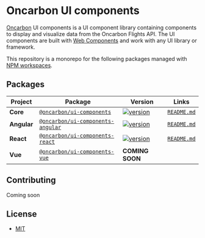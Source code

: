 # Oncarbon UI components

[Oncarbon](https://oncarbon.app) UI components is a UI component library containing components to display and visualize data from the Oncarbon Flights API. The UI components are built with [Web Components](https://www.webcomponents.org/introduction) and work with any UI library or framework.

This repository is a monorepo for the following packages managed with [NPM workspaces](https://docs.npmjs.com/cli/v7/using-npm/workspaces).

## Packages

| Project     | Package                                                                                            | Version                                                                                                                                              |                                               Links                                               |
| ----------- | -------------------------------------------------------------------------------------------------- | ---------------------------------------------------------------------------------------------------------------------------------------------------- | :-----------------------------------------------------------------------------------------------: |
| **Core**    | [`@oncarbon/ui-components`](https://www.npmjs.com/package/@oncarbon/ui-components)                 | [![version](https://img.shields.io/npm/v/@oncarbon/ui-components/latest.svg)](https://www.npmjs.com/package/@oncarbon/ui-components)                 |     [`README.md`](https://github.com/Oncarbon/ui-components/tree/main/packages/ui-components)     |
| **Angular** | [`@oncarbon/ui-components-angular`](https://www.npmjs.com/package/@oncarbon/ui-components-angular) | [![version](https://img.shields.io/npm/v/@oncarbon/ui-components-angular/latest.svg)](https://www.npmjs.com/package/@oncarbon/ui-components-angular) | [`README.md`](https://github.com/Oncarbon/ui-components/tree/main/packages/ui-components-angular) |
| **React**   | [`@oncarbon/ui-components-react`](https://www.npmjs.com/package/@oncarbon/ui-components-react)     | [![version](https://img.shields.io/npm/v/@oncarbon/ui-components-react/latest.svg)](https://www.npmjs.com/package/@oncarbon/ui-components-react)     |  [`README.md`](https://github.com/Oncarbon/ui-components/tree/main/packages/ui-components-react)  |
| **Vue**     | [`@oncarbon/ui-components-vue`](https://www.npmjs.com/package/@oncarbon/ui-components-vue)         | **COMING SOON**                                                                                                                                      |

## Contributing

Coming soon

## License

- [MIT](./LICENSE)
